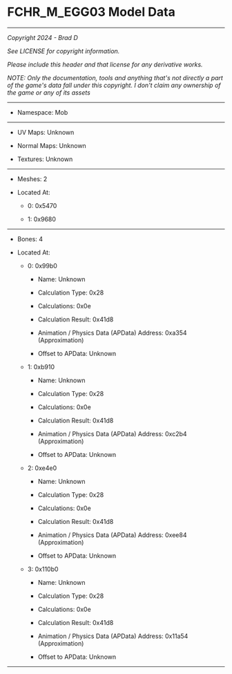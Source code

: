 # FCHR_M_EGG03 Model Data

---

*Copyright 2024 - Brad D*

*See LICENSE for copyright information.*

*Please include this header and that license for any derivative works.*

*NOTE: Only the documentation, tools and anything that's not directly a part of the game's data fall under this copyright. I don't claim any ownership of the game or any of its assets*

---

* Namespace: Mob

---

* UV Maps: Unknown

* Normal Maps: Unknown

* Textures: Unknown

---

* Meshes: 2

* Located At:

  * 0: 0x5470

  * 1: 0x9680

---

* Bones: 4

* Located At:

  * 0: 0x99b0

    * Name: Unknown

    * Calculation Type: 0x28

    * Calculations: 0x0e

    * Calculation Result: 0x41d8

    * Animation / Physics Data (APData) Address: 0xa354 (Approximation)

    * Offset to APData: Unknown

  * 1: 0xb910

    * Name: Unknown

    * Calculation Type: 0x28

    * Calculations: 0x0e

    * Calculation Result: 0x41d8

    * Animation / Physics Data (APData) Address: 0xc2b4 (Approximation)

    * Offset to APData: Unknown

  * 2: 0xe4e0

    * Name: Unknown

    * Calculation Type: 0x28

    * Calculations: 0x0e

    * Calculation Result: 0x41d8

    * Animation / Physics Data (APData) Address: 0xee84 (Approximation)

    * Offset to APData: Unknown

  * 3: 0x110b0

    * Name: Unknown

    * Calculation Type: 0x28

    * Calculations: 0x0e

    * Calculation Result: 0x41d8

    * Animation / Physics Data (APData) Address: 0x11a54 (Approximation)

    * Offset to APData: Unknown

---

